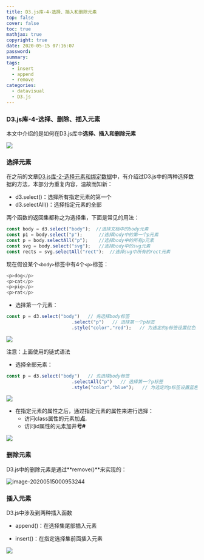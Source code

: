 ```yaml
---
title: D3.js库-4-选择、插入和删除元素
top: false
cover: false
toc: true
mathjax: true
copyright: true
date: 2020-05-15 07:16:07
password:
summary:
tags:
  - insert
  - append
  - remove
categories:
  - datavisual
  - D3.js
---
```



### D3.js库-4-选择、删除、插入元素

本文中介绍的是如何在D3.js库中**选择、插入和删除元素**

![](https://tva1.sinaimg.cn/large/007S8ZIlgy1gesebssbagj31qd0u0n2y.jpg)

<!--MORE-->

### 选择元素

在之前的文章[D3.js库-2-选择元素和绑定数据](https://www.jianshu.com/p/83afe172866b)中，有介绍过D3.js中的两种选择数据的方法，本部分为重复内容，温故而知新：

- d3.select()：选择所有指定元素的第一个
- d3.selectAll()：选择指定元素的全部

两个函数的返回集都称之为选择集，下面是常见的用法：

```javascript
const body = d3.select("body");  //选择文档中的body元素
const p1 = body.select("p");      //选择body中的第一个p元素
const p = body.selectAll("p");    //选择body中的所有p元素
const svg = body.select("svg");   //选择body中的svg元素
const rects = svg.selectAll("rect");  //选择svg中所有的rect元素
```

现在假设某个`<body>`标签中有4个`<p>`标签：

```javascript
<p>dog</p>
<p>cat</p>
<p>pig</p>
<p>rat</p>
```

- 选择第一个元素：

```javascript
const p = d3.select("body")   // 先选择body标签
						.select("p")   // 选择第一个p标签
						.style("color","red");   // 为选定的p标签设置红色
```

![](https://tva1.sinaimg.cn/large/007S8ZIlgy1gesf18sfycj31ae0igwjp.jpg)

注意：上面使用的链式语法

- 选择全部元素：

```javascript
const p = d3.select("body")   // 先选择body标签
						.selectAll("p")   // 选择第一个p标签
						.style("color","blue");   // 为选定的p标签设置蓝色
```

![](https://tva1.sinaimg.cn/large/007S8ZIlgy1gesf2v0iopj31be0pajyg.jpg)

- 在指定元素的属性之后，通过指定元素的属性来进行选择：
  - 访问class属性的元素加**点.**
  - 访问id属性的元素加井**号#**

![](https://tva1.sinaimg.cn/large/007S8ZIlgy1gesfb20tedj319z0u0tih.jpg)

### 删除元素

D3.js中的删除元素是通过**remove()**来实现的：

![image-20200515000953244](https://tva1.sinaimg.cn/large/007S8ZIlgy1gesfimlvcdj31880hkafd.jpg)





### 插入元素

D3.js中涉及到两种插入函数

- append()：在选择集尾部插入元素

- insert()：在指定选择集前面插入元素

![](https://tva1.sinaimg.cn/large/007S8ZIlgy1gesg2pkh48j321m0tiqbx.jpg)
